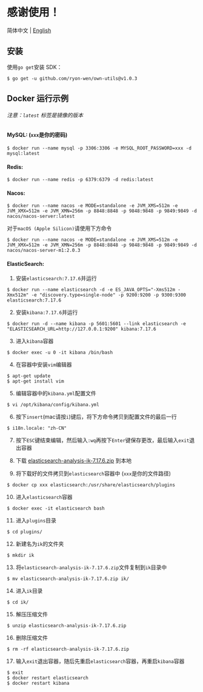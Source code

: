 # 感谢使用！

简体中文 | [English](https://github.com/ryon-wen/own-utils/blob/main/README.md)

## 安装

使用`go get`安装 SDK：

```shell
$ go get -u github.com/ryon-wen/own-utils@v1.0.3
```

## Docker 运行示例
###### 注意：`latest` 标签是镜像的版本

#### MySQL: (`xxx`是你的密码)

```shell
$ docker run --name mysql -p 3306:3306 -e MYSQL_ROOT_PASSWORD=xxx -d mysql:latest
```

#### Redis:

```shell
$ docker run --name redis -p 6379:6379 -d redis:latest
```

#### Nacos:
```shell
$ docker run --name nacos -e MODE=standalone -e JVM_XMS=512m -e JVM_XMX=512m -e JVM_XMN=256m -p 8848:8848 -p 9848:9848 -p 9849:9849 -d nacos/nacos-server:latest
```
对于`macOS (Apple Silicon)`请使用下方命令
```shell
$ docker run --name nacos -e MODE=standalone -e JVM_XMS=512m -e JVM_XMX=512m -e JVM_XMN=256m -p 8848:8848 -p 9848:9848 -p 9849:9849 -d nacos/nacos-server-m1:2.0.3
```

#### ElasticSearch:
1. 安装`elasticsearch:7.17.6`并运行
```shell
$ docker run --name elasticsearch -d -e ES_JAVA_OPTS="-Xms512m -Xmx512m" -e "discovery.type=single-node" -p 9200:9200 -p 9300:9300 elasticsearch:7.17.6
```
2. 安装`kibana:7.17.6`并运行
```shell
$ docker run -d --name kibana -p 5601:5601 --link elasticsearch -e "ELASTICSEARCH_URL=http://127.0.0.1:9200" kibana:7.17.6
```
3. 进入`kibana`容器
```shell
$ docker exec -u 0 -it kibana /bin/bash
```
4. 在容器中安装`vim`编辑器
```shell
$ apt-get update
$ apt-get install vim
```
5. 编辑容器中的`kibana.yml`配置文件
```shell
$ vi /opt/kibana/config/kibana.yml
```
6. 按下`insert`(mac请按`i`)键后，将下方命令拷贝到配置文件的最后一行
```shell
$ i18n.locale: "zh-CN"
```
7. 按下`ESC`键结束编辑，然后输入`:wq`再按下`Enter`键保存更改，最后输入`exit`退出容器

8. 下载 [elasticsearch-analysis-ik-7.17.6.zip](https://share.feijipan.com/s/3SUofVC7) 到本地

9. 将下载好的文件拷贝到`elasticsearch`容器中
   (`xxx`是你的文件路径)
```shell
$ docker cp xxx elasticsearch:/usr/share/elasticsearch/plugins
```

10. 进入`elasticsearch`容器
```shell
$ docker exec -it elasticsearch bash
```

11. 进入`plugins`目录
```shell
$ cd plugins/
```

12. 新建名为`ik`的文件夹
```shell
$ mkdir ik
```

13. 将`elasticsearch-analysis-ik-7.17.6.zip`文件复制到`ik`目录中
```shell
$ mv elasticsearch-analysis-ik-7.17.6.zip ik/
```

14. 进入`ik`目录
```shell
$ cd ik/
```

15. 解压压缩文件
```shell
$ unzip elasticsearch-analysis-ik-7.17.6.zip
```

16. 删除压缩文件
```shell
$ rm -rf elasticsearch-analysis-ik-7.17.6.zip
```

17. 输入`exit`退出容器，随后先重启`elasticsearch`容器，再重启`kibana`容器
```shell
$ exit
$ docker restart elasticsearch
$ docker restart kibana
```